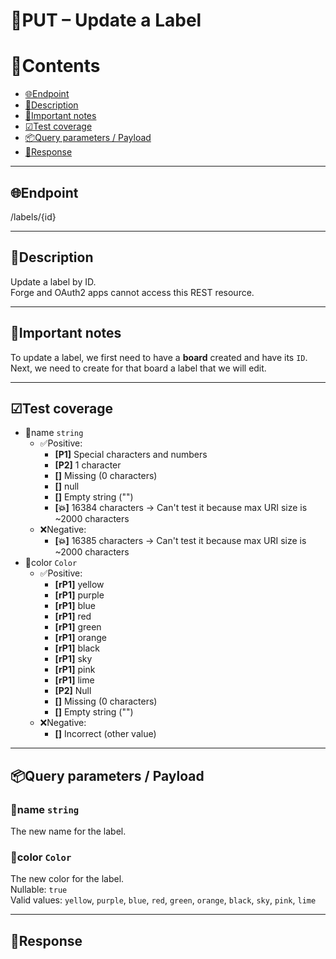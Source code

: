 # 🔵PUT – Update a Label

# 📑Contents

- [🌐Endpoint](#endpoint)
- [📄Description](#description)
- [📌Important notes](#important_notes)
- [☑Test coverage](#test_coverage)
- [📦Query parameters / Payload](#query_parameters_payload)
- [📩Response](#response)

---

## 🌐Endpoint <a name="endpoint"></a>

/labels/{id}

---

## 📄Description <a name="description"></a>

Update a label by ID.  
Forge and OAuth2 apps cannot access this REST resource.

---

## 📌Important notes <a name="important_notes"></a>

To update a label, we first need to have a **board** created and have its `ID`.  
Next, we need to create for that board a label that we will edit.

---

## ☑Test coverage <a name="test_coverage"></a>

- 💠name `string`
  - ✅Positive:
    - **[P1]** Special characters and numbers
    - **[P2]** 1 character
    - **[]** Missing (0 characters)
    - **[]** null
    - **[]** Empty string ("")
    - **[💥]** 16384 characters -> Can't test it because max URI size is ~2000 characters
  - ❌Negative:
    - **[💥]** 16385 characters -> Can't test it because max URI size is ~2000 characters
- 💠color `Color`
  - ✅Positive:
    - **[rP1]** yellow
    - **[rP1]** purple
    - **[rP1]** blue
    - **[rP1]** red
    - **[rP1]** green
    - **[rP1]** orange
    - **[rP1]** black
    - **[rP1]** sky
    - **[rP1]** pink
    - **[rP1]** lime
    - **[P2]** Null
    - **[]** Missing (0 characters)
    - **[]** Empty string ("")
  - ❌Negative:
    - **[]** Incorrect (other value)

---

## 📦Query parameters / Payload <a name="query_parameters_payload"></a>

### 💠name `string`

The new name for the label.

### 💠color `Color`

The new color for the label.  
Nullable: `true`  
Valid values: `yellow`, `purple`, `blue`, `red`, `green`, `orange`, `black`, `sky`, `pink`, `lime`

---

## 📩Response <a name="response"></a>

```json

```

